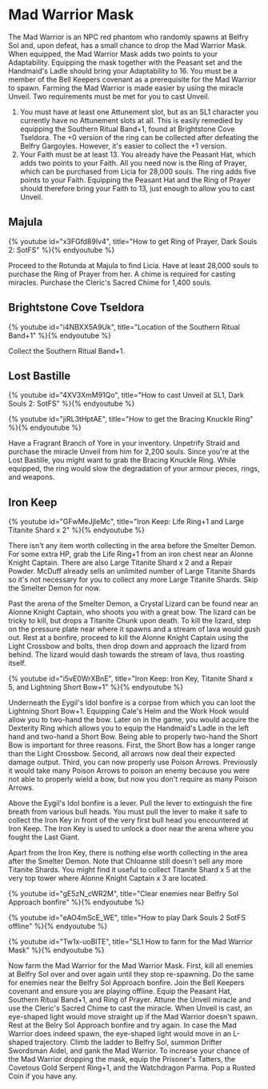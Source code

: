 # Mad Warrior Mask

The Mad Warrior is an NPC red phantom who randomly spawns at Belfry Sol and,
upon defeat, has a small chance to drop the Mad Warrior Mask. When equipped, the
Mad Warrior Mask adds two points to your Adaptability. Equipping the mask
together with the Peasant set and the Handmaid's Ladle should bring your
Adaptability to 16. You must be a member of the Bell Keepers covenant as a
prerequisite for the Mad Warrior to spawn. Farming the Mad Warrior is made
easier by using the miracle Unveil. Two requirements must be met for you to cast
Unveil.

1. You must have at least one Attunement slot, but as an SL1 character you
   currently have no Attunement slots at all. This is easily remedied by
   equipping the Southern Ritual Band+1, found at Brightstone Cove Tseldora. The
   +0 version of the ring can be collected after defeating the Belfry Gargoyles.
   However, it's easier to collect the +1 version.
1. Your Faith must be at least 13. You already have the Peasant Hat, which adds
   two points to your Faith. All you need now is the Ring of Prayer, which can
   be purchased from Licia for 28,000 souls. The ring adds five points to your
   Faith. Equipping the Peasant Hat and the Ring of Prayer should therefore
   bring your Faith to 13, just enough to allow you to cast Unveil.

## Majula

{% youtube id="x3FGfd89Iv4", title="How to get Ring of Prayer, Dark Souls 2: SotFS" %}{% endyoutube %}

Proceed to the Rotunda at Majula to find Licia. Have at least 28,000 souls to
purchase the Ring of Prayer from her. A chime is required for casting miracles.
Purchase the Cleric's Sacred Chime for 1,400 souls.

## Brightstone Cove Tseldora

{% youtube id="i4NBXX5A9Uk", title="Location of the Southern Ritual Band+1" %}{% endyoutube %}

Collect the Southern Ritual Band+1.

## Lost Bastille

{% youtube id="4XV3XmM91Qo", title="How to cast Unveil at SL1, Dark Souls 2: SotFS" %}{% endyoutube %}

{% youtube id="jiRL3tHptAE", title="How to get the Bracing Knuckle Ring" %}{% endyoutube %}

Have a Fragrant Branch of Yore in your inventory. Unpetrify Straid and purchase
the miracle Unveil from him for 2,200 souls. Since you're at the Lost Bastille,
you might want to grab the Bracing Knuckle Ring. While equipped, the ring would
slow the degradation of your armour pieces, rings, and weapons.

## Iron Keep

{% youtube id="GFwMeJjIeMc", title="Iron Keep: Life Ring+1 and Large Titanite Shard x 2" %}{% endyoutube %}

There isn't any item worth collecting in the area before the Smelter Demon. For
some extra HP, grab the Life Ring+1 from an iron chest near an Alonne Knight
Captain. There are also Large Titanite Shard x 2 and a Repair Powder. McDuff
already sells an unlimited number of Large Titanite Shards so it's not necessary
for you to collect any more Large Titanite Shards. Skip the Smelter Demon for
now.

Past the arena of the Smelter Demon, a Crystal Lizard can be found near an
Alonne Knight Captain, who shoots you with a great bow. The lizard can be tricky
to kill, but drops a Titanite Chunk upon death. To kill the lizard, step on the
pressure plate near where it spawns and a stream of lava would gush out. Rest at
a bonfire, proceed to kill the Alonne Knight Captain using the Light Crossbow
and bolts, then drop down and approach the lizard from behind. The lizard would
dash towards the stream of lava, thus roasting itself.

{% youtube id="i5vE0WrXBnE", title="Iron Keep: Iron Key, Titanite Shard x 5, and Lightning Short Bow+1" %}{% endyoutube %}

Underneath the Eygil's Idol bonfire is a corpse from which you can loot the
Lightning Short Bow+1. Equipping Cale's Helm and the Work Hook would allow you
to two-hand the bow. Later on in the game, you would acquire the Dexterity Ring
which allows you to equip the Handmaid's Ladle in the left hand and two-hand a
Short Bow. Being able to properly two-hand the Short Bow is important for three
reasons. First, the Short Bow has a longer range than the Light Crossbow.
Second, all arrows now deal their expected damage output. Third, you can now
properly use Poison Arrows. Previously it would take many Poison Arrows to
poison an enemy because you were not able to properly wield a bow, but now you
don't require as many Poison Arrows.

Above the Eygil's Idol bonfire is a lever. Pull the lever to extinguish the fire
breath from various bull heads. You must pull the lever to make it safe to
collect the Iron Key in front of the very first bull head you encountered at
Iron Keep. The Iron Key is used to unlock a door near the arena where you fought
the Last Giant.

Apart from the Iron Key, there is nothing else worth collecting in the area
after the Smelter Demon. Note that Chloanne still doesn't sell any more Titanite
Shards. You might find it useful to collect Titanite Shard x 5 at the very top
tower where Alonne Knight Captain x 3 are located.

{% youtube id="gE5zN_cWR2M", title="Clear enemies near Belfry Sol Approach bonfire" %}{% endyoutube %}

{% youtube id="eAO4mScE_WE", title="How to play Dark Souls 2 SotFS offline" %}{% endyoutube %}

{% youtube id="Tw1x-uoBlTE", title="SL1 How to farm for the Mad Warrior Mask" %}{% endyoutube %}

Now farm the Mad Warrior for the Mad Warrior Mask. First, kill all enemies at
Belfry Sol over and over again until they stop re-spawning. Do the same for
enemies near the Belfry Sol Approach bonfire. Join the Bell Keepers covenant and
ensure you are playing offline. Equip the Peasant Hat, Southern Ritual Band+1,
and Ring of Prayer. Attune the Unveil miracle and use the Cleric's Sacred Chime
to cast the miracle. When Unveil is cast, an eye-shaped light would move
straight up if the Mad Warrior doesn't spawn. Rest at the Belry Sol Approach
bonfire and try again. In case the Mad Warrior does indeed spawn, the eye-shaped
light would move in an L-shaped trajectory. Climb the ladder to Belfry Sol,
summon Drifter Swordsman Aidel, and gank the Mad Warrior. To increase your
chance of the Mad Warrior dropping the mask, equip the Prisoner's Tatters, the
Covetous Gold Serpent Ring+1, and the Watchdragon Parma. Pop a Rusted Coin if
you have any.
